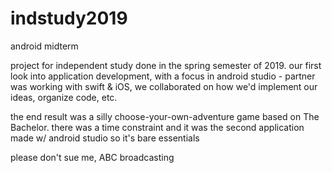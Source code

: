 # indstudy2019
android midterm

project for independent study done in the spring semester of 2019.
our first look into application development, with a focus in android studio - partner was working with swift & iOS,
we collaborated on how we'd implement our ideas, organize code, etc.

the end result was a silly choose-your-own-adventure game based on The Bachelor. there was a time constraint
and it was the second application made w/ android studio so it's bare essentials

please don't sue me, ABC broadcasting
